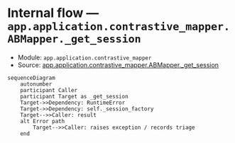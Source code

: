 # Internal flow — `app.application.contrastive_mapper.ABMapper._get_session`

- Module: `app.application.contrastive_mapper`
- Source: [app.application.contrastive_mapper.ABMapper._get_session](../Src/backend/app/application/contrastive_mapper.py#L72)

```mermaid
sequenceDiagram
    autonumber
    participant Caller
    participant Target as _get_session
    Target->>Dependency: RuntimeError
    Target->>Dependency: self._session_factory
    Target-->>Caller: result
    alt Error path
        Target-->>Caller: raises exception / records triage
    end
```